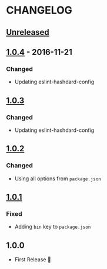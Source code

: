 # CHANGELOG

## [Unreleased]

## [1.0.4] - 2016-11-21
### Changed
* Updating eslint-hashdard-config

## [1.0.3]
### Changed
* Updating eslint-hashdard-config

## [1.0.2]
### Changed
* Using all options from `package.json`

## [1.0.1]
### Fixed
* Adding `bin` key to `package.json`

## 1.0.0
* First Release :tada:

[Unreleased]: https://github.com/hashlabs/hashdard/compare/1.0.4...HEAD
[1.0.4]: https://github.com/hashlabs/hashdard/compare/1.0.3...1.0.4
[1.0.3]: https://github.com/hashlabs/hashdard/compare/1.0.2...1.0.3
[1.0.2]: https://github.com/hashlabs/hashdard/compare/1.0.1...1.0.2
[1.0.1]: https://github.com/hashlabs/hashdard/compare/1.0.0...1.0.1
